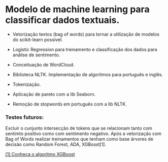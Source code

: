 # Modelo de machine learning para classificar dados textuais.

- Vetorização textos (bag of words) para tornar a utilização de modelos do scikit-learn possível.

- Logistic Regression para treinamento e classificação dos dados para análise de sentimento.

- Conceituação de WordCloud.

- Biblioteca NLTK. Implementação de algoritmos para português e inglês.

- Tokenização.

- Aplicação de pareto com a lib Seaborn.

- Remoção de stopwords em português com a lib NLTK.

### Testes futuros:

Excluir o cunjunto intersecção de tokens que se relacionam tanto com sentimto positivo como com sentimento negativo.
Após a vetorização com Bag of Words realizar treinamentos que tenham como base árvores de decisão como Random Forest, ADA, XGBosst[1].

[[1] Conheça o algoritmo XGBoost](https://www.datageeks.com.br/xgboost/) 
